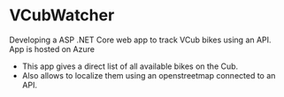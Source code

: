 # VCubWatcher
Developing a ASP .NET Core web app to track VCub bikes using an API. App is hosted on Azure

- This app gives a direct list of all available bikes on the Cub.
- Also allows to localize them using an openstreetmap connected to an API.
